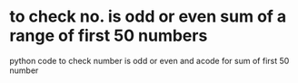 # to check no. is odd or even   sum of a range of first 50 numbers
python code to check number is odd or even and acode for sum of first 50 number 
